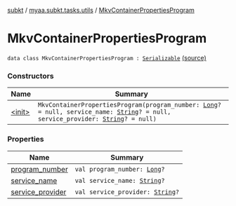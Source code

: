 [subkt](../../index.md) / [myaa.subkt.tasks.utils](../index.md) / [MkvContainerPropertiesProgram](./index.md)

# MkvContainerPropertiesProgram

`data class MkvContainerPropertiesProgram : `[`Serializable`](https://docs.oracle.com/javase/9/docs/api/java/io/Serializable.html) [(source)](https://github.com/Myaamori/SubKt/blob/0.1.12/src/main/kotlin/myaa/subkt/tasks/utils/mkvmerge.kt#L40)

### Constructors

| Name | Summary |
|---|---|
| [&lt;init&gt;](-init-.md) | `MkvContainerPropertiesProgram(program_number: `[`Long`](https://kotlinlang.org/api/latest/jvm/stdlib/kotlin/-long/index.html)`? = null, service_name: `[`String`](https://kotlinlang.org/api/latest/jvm/stdlib/kotlin/-string/index.html)`? = null, service_provider: `[`String`](https://kotlinlang.org/api/latest/jvm/stdlib/kotlin/-string/index.html)`? = null)` |

### Properties

| Name | Summary |
|---|---|
| [program_number](program_number.md) | `val program_number: `[`Long`](https://kotlinlang.org/api/latest/jvm/stdlib/kotlin/-long/index.html)`?` |
| [service_name](service_name.md) | `val service_name: `[`String`](https://kotlinlang.org/api/latest/jvm/stdlib/kotlin/-string/index.html)`?` |
| [service_provider](service_provider.md) | `val service_provider: `[`String`](https://kotlinlang.org/api/latest/jvm/stdlib/kotlin/-string/index.html)`?` |
